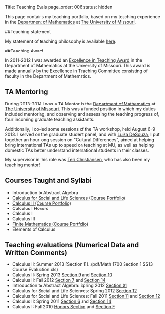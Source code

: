 Title: Teaching Evals
page_order: 006
status: hidden

This page contains my teaching portfolio, based on my teaching experience in the [Department of Mathematics](http://www.math.missouri.edu) at [The University of Missouri](http://www.missouri.edu).

##Teaching statement 

My statement of teaching philosophy is available [here](../pdf/soumya-sanyal-teaching-statement-20131113.pdf).

##Teaching Award

In 2011-2012 I was awarded an [Excellence in Teaching Award](https://www.math.missouri.edu/grad/graduate-students-awards-mathematics-distinguished-teaching-awards) in the Department of Mathematics at the University of Missouri. This award is made annually by the Excellence in Teaching Committee consisting of faculty in the Department of Mathematics.


## TA Mentoring

During 2013-2014 I was a TA Mentor in the [Department of Mathematics](http://www.math.missouri.edu) at [The University of Missouri](http://www.missouri.edu). This was a funded position in which my duties included mentoring, and observing and assessing the teaching progress of, four incoming graduate teaching assistants.

Additionally, I co-led some sessions of the TA workshop, held August 6-9 2013. I served on the graduate student panel, and with [Luiza DeSouza](https://www.math.missouri.edu/people/desouza), I put together an hour long session on "Cultural Differences", aimed at helping bring international TAs up to speed on teaching at MU, as well as helping domestic TAs better understand international students in their classes. 

My supervisor in this role was [Teri Christiansen](https://www.math.missouri.edu/people/christiansent), who has also been my teaching mentor!


## Courses Taught and Syllabi


* Introduction to Abstract Algebra
* [Calculus for Social and Life Sciences (Course Portfolio)]({filename}./1400.md)
* [Calculus II (Course Portfolio)]({filename}./1700.md)
* Calculus I Honors 
* Calculus I 
* Calculus III 
* [Finite Mathematics (Course Portfolio)]({filename}./1300.md)
* Elements of Calculus 



## Teaching evaluations (Numerical Data and Written Comments)

* Calculus II: Summer 2013 [Section 1](../pdf/Math 1700 Section 1 SS13 Course Evaluation.xls)
* Calculus II: Spring 2013 [Section 9](../pdf/sanyal_1700_SP13_09.pdf) and [Section 10](../pdf/sanyal_1700_SP13_10.pdf) 
* Calculus II: Fall 2012 [Section 7](../pdf/fa12_7_evals.pdf) and [Section 14](../pdf/fa12_14_evals.pdf) 
* Introduction to Abstract Algebra: Spring 2012 [Section 01](../pdf/sp12_abstract_algebra_evals.pdf)
* Calculus for Social and Life Sciences: Spring 2012 [Section 12](../pdf/sp12_1400_evals.pdf)
* Calculus for Social and Life Sciences: Fall 2011 [Section 11](../pdf/fs11evaluations1.pdf) and [Section 12](../pdf/fs11evaluations2.pdf) 
* Calculus II: Spring 2011 [Section 6](../pdf/sp11evaluations1.pdf) and [Section 14](../pdf/sp11evaluations2.pdf)
* Calculus I: Fall 2010 [Honors Section](../pdf/fs10evaluations1.pdf) and [Section F](../pdf/fs10evaluations2.pdf) 




